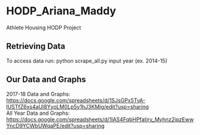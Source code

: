 # HODP_Ariana_Maddy
Athlete Housing HODP Project
## Retrieving Data
To access data run: 
python scrape_all.py
input year (ex. 2014-15)

## Our Data and Graphs
2017-18 Data and Graphs: https://docs.google.com/spreadsheets/d/1SJsGPx5TvA-lUSTfZ6xs4aUl8YyoLM0Lp5y1hJ3KMjg/edit?usp=sharing<br/>
All Year Data and Graphs: https://docs.google.com/spreadsheets/d/1lAS4FqbHPfatjrv_Myhnz2ipzEwwYncD9YCWbUWqaPE/edit?usp=sharing